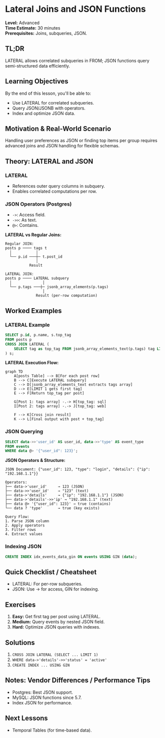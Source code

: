 # Lateral Joins and JSON Functions

**Level:** Advanced  
**Time Estimate:** 30 minutes  
**Prerequisites:** Joins, subqueries, JSON.

## TL;DR
LATERAL allows correlated subqueries in FROM; JSON functions query semi-structured data efficiently.

## Learning Objectives
By the end of this lesson, you'll be able to:
- Use LATERAL for correlated subqueries.
- Query JSON/JSONB with operators.
- Index and optimize JSON data.

## Motivation & Real-World Scenario
Handling user preferences as JSON or finding top items per group requires advanced joins and JSON handling for flexible schemas.

## Theory: LATERAL and JSON

### LATERAL
- References outer query columns in subquery.
- Enables correlated computations per row.

### JSON Operators (Postgres)
- `->`: Access field.
- `->>`: As text.
- `@>`: Contains.

**LATERAL vs Regular Joins:**
```
Regular JOIN:
posts p ──── tags t
  │           │
  └── p.id ───┼─ t.post_id
              │
           Result

LATERAL JOIN:
posts p ──── LATERAL subquery
  │              │
  └── p.tags ───┼─ jsonb_array_elements(p.tags)
                 │
              Result (per-row computation)
```

## Worked Examples

### LATERAL Example
```sql
SELECT p.id, p.name, s.top_tag
FROM posts p
CROSS JOIN LATERAL (
    SELECT tag as top_tag FROM jsonb_array_elements_text(p.tags) tag LIMIT 1
) s;
```

**LATERAL Execution Flow:**
```mermaid
graph TD
    A[posts Table] --> B[For each post row]
    B --> C[Execute LATERAL subquery]
    C --> D[jsonb_array_elements_text extracts tags array]
    D --> E[LIMIT 1 gets first tag]
    E --> F[Return top_tag per post]
    
    G[Post 1: tags array] -.-> H[top_tag: sql]
    I[Post 2: tags array] -.-> J[top_tag: web]
    
    F --> K[Cross join result]
    K --> L[Final output with post + top_tag]
```

### JSON Querying
```sql
SELECT data->>'user_id' AS user_id, data->>'type' AS event_type
FROM events
WHERE data @> '{"user_id": 123}';
```

**JSON Operators & Structure:**
```
JSON Document: {"user_id": 123, "type": "login", "details": {"ip": "192.168.1.1"}}

Operators:
├── data->'user_id'     → 123 (JSON)
├── data->>'user_id'    → "123" (text)
├── data->'details'     → {"ip": "192.168.1.1"} (JSON)
├── data->'details'->>'ip' → "192.168.1.1" (text)
├── data @> '{"user_id": 123}' → true (contains)
└── data ? 'type'       → true (key exists)

Query Flow:
1. Parse JSON column
2. Apply operators
3. Filter rows
4. Extract values
```

### Indexing JSON
```sql
CREATE INDEX idx_events_data_gin ON events USING GIN (data);
```

## Quick Checklist / Cheatsheet
- LATERAL: For per-row subqueries.
- JSON: Use -> for access, GIN for indexing.

## Exercises

1. **Easy:** Get first tag per post using LATERAL.
2. **Medium:** Query events by nested JSON field.
3. **Hard:** Optimize JSON queries with indexes.

## Solutions

1. `CROSS JOIN LATERAL (SELECT ... LIMIT 1)`
2. `WHERE data->'details'->>'status' = 'active'`
3. `CREATE INDEX ... USING GIN`

## Notes: Vendor Differences / Performance Tips
- Postgres: Best JSON support.
- MySQL: JSON functions since 5.7.
- Index JSON for performance.

## Next Lessons
- Temporal Tables (for time-based data).

